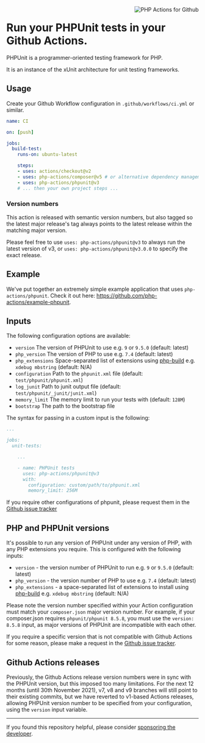 <img src="http://159.65.210.101/php-actions.png" align="right" alt="PHP Actions for Github" />

Run your PHPUnit tests in your Github Actions.
==============================================

PHPUnit is a programmer-oriented testing framework for PHP.

It is an instance of the xUnit architecture for unit testing frameworks.

Usage
-----

Create your Github Workflow configuration in `.github/workflows/ci.yml` or similar.

```yaml
name: CI

on: [push]

jobs:
  build-test:
    runs-on: ubuntu-latest

    steps:
    - uses: actions/checkout@v2
    - uses: php-actions/composer@v5 # or alternative dependency management
    - uses: php-actions/phpunit@v3
    # ... then your own project steps ...
```

### Version numbers

This action is released with semantic version numbers, but also tagged so the latest major release's tag always points to the latest release within the matching major version.

Please feel free to use `uses: php-actions/phpunit@v3` to always run the latest version of v3, or `uses: php-actions/phpunit@v3.0.0` to specify the exact release.

Example
-------

We've put together an extremely simple example application that uses `php-actions/phpunit`. Check it out here: https://github.com/php-actions/example-phpunit.

Inputs
------

The following configuration options are available:

+ `version` The version of PHPUnit to use e.g. `9` or `9.5.0` (default: latest)
+ `php_version` The version of PHP to use e.g. `7.4` (default: latest)
+ `php_extensions` Space-separated list of extensions using [php-build][php-build] e.g. `xdebug mbstring` (default: N/A)
+ `configuration` Path to the `phpunit.xml` file (default: `test/phpunit/phpunit.xml`)
+ `log_junit` Path to junit output file (default: `test/phpunit/_junit/junit.xml`)
+ `memory_limit` The memory limit to run your tests with (default: `128M`)
+ `bootstrap` The path to the bootstrap file

The syntax for passing in a custom input is the following:

```yaml
...

jobs:
  unit-tests:

    ...

    - name: PHPUnit tests
      uses: php-actions/phpunit@v3
      with:
        configuration: custom/path/to/phpunit.xml
        memory_limit: 256M
```

If you require other configurations of phpunit, please request them in the [Github issue tracker][issues]

PHP and PHPUnit versions
------------------------

It's possible to run any version of PHPUnit under any version of PHP, with any PHP extensions you require. This is configured with the following inputs:

+ `version` - the version number of PHPUnit to run e.g. `9` or `9.5.0` (default: latest)
+ `php_version` - the version number of PHP to use e.g. `7.4` (default: latest)
+ `php_extensions` - a space-separated list of extensions to install using [php-build][php-build] e.g. `xdebug mbstring` (default: N/A)

Please note the version number specified within your Action configuration must match your `composer.json` major version number. For example, if your composer.json requires `phpunit/phpunit 8.5.8`, you must use the `version: 8.5.8` input, as major versions of PHPUnit are incompatible with each other.

If you require a specific version that is not compatible with Github Actions for some reason, please make a request in the [Github issue tracker][issues].

Github Actions releases
-----------------------

Previously, the Github Actions release version numbers were in sync with the PHPUnit version, but this imposed too many limitations. For the next 12 months (until 30th November 2021), v7, v8 and v9 branches will still point to their existing commits, but we have reverted to v1-based Actions releases, allowing PHPUnit version number to be specified from your configuration, using the `version` input variable.

***

If you found this repository helpful, please consider [sponsoring the developer][sponsor].

[issues]: https://github.com/php-actions/phpunit/issues
[php-build]: https://github.com/php-actions/php-build
[sponsor]: https://github.com/sponsors/g105b
